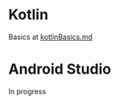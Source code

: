 # Kotlin
Basics at [kotlinBasics.md](https://github.com/Samuel-Moo/kotlin-androidStudio-basics/blob/main/kotlinBasics.md)

# Android Studio 
In progress
